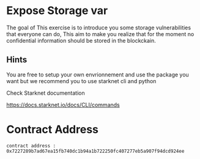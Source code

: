 # Expose Storage var

The goal of This exercise is to introduce you some storage vulnerabilities that everyone can do,
This aim to make you realize that for the moment no confidential information should be stored in the blockckain.

## Hints

You are free to setup your own envrionnement and use the package you want but we recommend you to use starknet cli and python

Check Starknet documentation

https://docs.starknet.io/docs/CLI/commands

# Contract Address

```
contract address : 0x7227289b7ad67ea15fb740dc1b94a1b722250fc407277eb5a907f94dcd924ee
```
